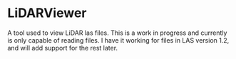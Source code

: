 # LiDARViewer
A tool used to view LiDAR las files. This is a work in progress and currently is only capable of reading files. I have it working for files in LAS version 1.2, and will add support for the rest later.
